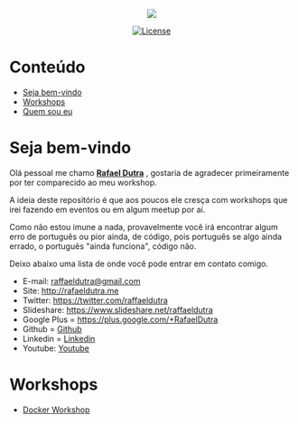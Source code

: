 <p align="center"><img src="https://www.shareicon.net/data/128x128/2015/10/06/112721_development_512x512.png"></p>

<p align="center">
<a href="https://img.shields.io/badge/License-GPL%20v3-blue.svg"><img src="https://img.shields.io/badge/License-GPL%20v3-blue.svg" alt="License"></a>
</p>

# Conteúdo

- [Seja bem-vindo](#seja-bem-vindo)
- [Workshops](#workshops)
- [Quem sou eu](quem-sou-eu)

<a name="docker"></a>
# Seja bem-vindo

Olá pessoal me chamo **[Rafael Dutra](http://rafaeldutra.me)** , gostaria de agradecer primeiramente por ter comparecido ao meu workshop.

A ideia deste repositório é que aos poucos ele cresça com workshops que irei fazendo em eventos ou em algum meetup por aí.

Como não estou imune a nada, provavelmente você irá encontrar algum erro de português ou pior ainda, de código, pois português se algo ainda errado, o português "ainda funciona", código não.

Deixo abaixo uma lista de onde você pode entrar em contato comigo.

- E-mail: <a href="mailto:raffaeldutra@gmail.com?Subject=Contato via Github">raffaeldutra@gmail.com</a>  
- Site: <a href="http://rafaeldutra.me">http://rafaeldutra.me</a>  
- Twitter: <a href="https://twitter.com/raffaeldutra">https://twitter.com/raffaeldutra</a>  
- Slideshare: <a href="https://www.slideshare.net/raffaeldutra">https://www.slideshare.net/raffaeldutra</a>  
- Google Plus = <a href="https://plus.google.com/+RafaelDutra">https://plus.google.com/+RafaelDutra</a>  
- Github = <a href="https://github.com/raffaeldutra">Github</a>
- Linkedin = <a href="https://linkedin.com/in/rafaeldutra">Linkedin</a>
- Youtube: <a href="https://youtube.com/raffaeldutra/watch?v=jXqfY0Nn53Q&list=PLZJThJjvPpHlgV4AjZDstipTZhEuV_OIz">Youtube</a>

<a name="workshops"></a>
# Workshops

- [Docker Workshop](docker)
